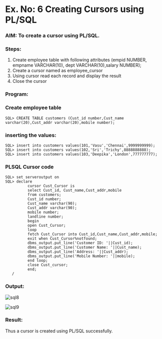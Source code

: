 # Ex. No: 6 Creating Cursors using PL/SQL

### AIM: To create a cursor using PL/SQL.

### Steps:
1. Create employee table with following attributes (empid NUMBER, empname VARCHAR(10), dept VARCHAR(10),salary NUMBER);
2. Create a cursor named as employee_cursor
3. Using cursor read each record and display the result
4. Close the cursor

### Program:
### Create employee table
```
SQL> CREATE TABLE customers (Cust_id number,Cust_name varchar(20),Cust_addr varchar(20),mobile number);
```
### inserting the values:
```
SQL> insert into customers values(101,'Vasu','Chennai',9999999999);
SQL> insert into customers values(102,'Sri','Trichy',8888888888);
SQL> insert into customers values(103,'Deepika','London',777777777);
```
### PLSQL Cursor code
```
SQL> set serveroutput on
SQL> declare
          cursor Cust_Cursor is
          select Cust_id, Cust_name,Cust_addr,mobile
          from customers;
          Cust_id number;
          Cust_name varchar(90);
          Cust_addr varchar(90);
          mobile number;
          landline number;
          begin
          open Cust_Cursor;
          loop
          fetch Cust_Cursor into Cust_id,Cust_name,Cust_addr,mobile;
          exit when Cust_Cursor%notfound;
          dbms_output.put_line('Customer ID: '||Cust_id);
          dbms_output.put_line('Customer Name: '||Cust_name);
          dbms_output.put_line('Address: '||Cust_addr);
          dbms_output.put_line('Mobile Number: '||mobile);
          end loop;
          close Cust_cursor;
          end;
   /
```

### Output:

![sql8](https://github.com/vasundrasriravi/Ex-no-6-Creating-Cursors-using-PL-SQL/assets/119393983/465aefdd-cd8c-4b29-8676-ad220d9cb66f)

![sql9](https://github.com/vasundrasriravi/Ex-no-6-Creating-Cursors-using-PL-SQL/assets/119393983/46a24c59-58e0-4be1-8ad7-968dd687d7c6)

### Result:
Thus a cursor is created using PL/SQL successfully.
